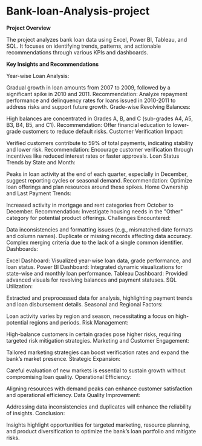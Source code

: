 # Bank-loan-Analysis-project
**Project Overview**

The project analyzes bank loan data using Excel, Power BI, Tableau, and SQL. It focuses on identifying trends, patterns, and actionable recommendations through various KPIs and dashboards.

**Key Insights and Recommendations**

Year-wise Loan Analysis:

Gradual growth in loan amounts from 2007 to 2009, followed by a significant spike in 2010 and 2011.
Recommendation: Analyze repayment performance and delinquency rates for loans issued in 2010-2011 to address risks and support future growth.
Grade-wise Revolving Balances:

High balances are concentrated in Grades A, B, and C (sub-grades A4, A5, B3, B4, B5, and C1).
Recommendation: Offer financial education to lower-grade customers to reduce default risks.
Customer Verification Impact:

Verified customers contribute to 59% of total payments, indicating stability and lower risk.
Recommendation: Encourage customer verification through incentives like reduced interest rates or faster approvals.
Loan Status Trends by State and Month:

Peaks in loan activity at the end of each quarter, especially in December, suggest reporting cycles or seasonal demand.
Recommendation: Optimize loan offerings and plan resources around these spikes.
Home Ownership and Last Payment Trends:

Increased activity in mortgage and rent categories from October to December.
Recommendation: Investigate housing needs in the "Other" category for potential product offerings.
Challenges Encountered:

Data inconsistencies and formatting issues (e.g., mismatched date formats and column names).
Duplicate or missing records affecting data accuracy.
Complex merging criteria due to the lack of a single common identifier.
Dashboards:

Excel Dashboard: Visualized year-wise loan data, grade performance, and loan status.
Power BI Dashboard: Integrated dynamic visualizations for state-wise and monthly loan performance.
Tableau Dashboard: Provided advanced visuals for revolving balances and payment statuses.
SQL Utilization:

Extracted and preprocessed data for analysis, highlighting payment trends and loan disbursement details.
Seasonal and Regional Factors:

Loan activity varies by region and season, necessitating a focus on high-potential regions and periods.
Risk Management:

High-balance customers in certain grades pose higher risks, requiring targeted risk mitigation strategies.
Marketing and Customer Engagement:

Tailored marketing strategies can boost verification rates and expand the bank’s market presence.
Strategic Expansion:

Careful evaluation of new markets is essential to sustain growth without compromising loan quality.
Operational Efficiency:

Aligning resources with demand peaks can enhance customer satisfaction and operational efficiency.
Data Quality Improvement:

Addressing data inconsistencies and duplicates will enhance the reliability of insights.
Conclusion:

Insights highlight opportunities for targeted marketing, resource planning, and product diversification to optimize the bank’s loan portfolio and mitigate risks.
